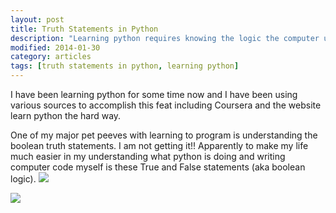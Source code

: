 ```yaml
---
layout: post
title: Truth Statements in Python
description: "Learning python requires knowing the logic the computer uses to execute your request, known as truth statements."
modified: 2014-01-30
category: articles
tags: [truth statements in python, learning python]
---
```


I have been learning python for some time now and I have been using various sources to accomplish this feat including Coursera and the website learn python the hard way.

One of my major pet peeves with learning to program is understanding the boolean truth statements. I am not getting it!! Apparently to make my life much easier in my understanding what python is doing and writing computer code myself is these True and False statements (aka boolean logic).
![](http://i1205.photobucket.com/albums/bb424/cybercorp/GitHub%20Images/2014-01-30_1230_zps340c3e32.png)

![](http://i1205.photobucket.com/albums/bb424/cybercorp/GitHub%20Images/2014-01-30_1243_zps5632c21f.png)

